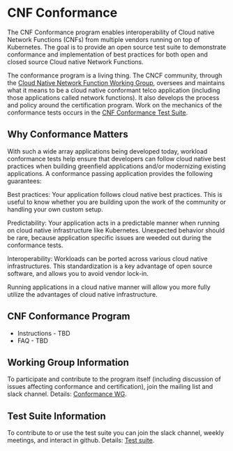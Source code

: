 # CNF Conformance
The CNF Conformance program enables interoperability of Cloud native Network Functions (CNFs) from multiple vendors running on top of Kubernetes. The goal is to provide an open source test suite to demonstrate conformance and implementation of best practices for both open and closed source Cloud native Network Functions. 

The conformance program is a living thing. The CNCF community, through the [Cloud Native Network Function Working Group](cnf-wg/README.md), oversees and maintains what it means to be a cloud native conformant telco application (including those applications called network functions). It also develops the process and policy around the certification program. Work on the mechanics of the conformance tests occurs in the [CNF Conformance Test Suite](README-testsuite.md).

## Why Conformance Matters
With such a wide array applications being developed today, workload conformance tests help ensure that developers can follow cloud native best practices when building greenfield applications and/or modernizing existing applications. A conformance passing application provides the following guarantees:

Best practices: Your application follows cloud native best practices. This is useful to know whether you are building upon the work of the community or handling your own custom setup.

Predictability: Your application acts in a predictable manner when running on cloud native infrastructure like Kubernetes. Unexpected behavior should be rare, because application specific issues are weeded out during the conformance tests.

Interoperability: Workloads can be ported across various cloud native infrastructures. This standardization is a key advantage of open source software, and allows you to avoid vendor lock-in.

Running applications in a cloud native manner will allow you more fully utilize the advantages of cloud native infrastructure.

## CNF Conformance Program

- Instructions - TBD
- FAQ - TBD

## Working Group Information

To participate and contribute to the program itself (including discussion of
issues affecting conformance and certification), join the mailing list and
slack channel. Details: [Conformance WG](cnf-wg/README.md).

## Test Suite Information

To contribute to or use the test suite you can join the slack channel, weekly meetings, and interact in github. Details: [Test suite](README-testsuite.md).
